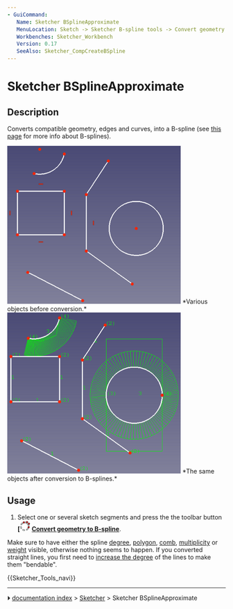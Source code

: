 ```yaml
---
- GuiCommand:
   Name: Sketcher BSplineApproximate
   MenuLocation: Sketch -> Sketcher B-spline tools -> Convert geometry to B-spline
   Workbenches: Sketcher_Workbench
   Version: 0.17
   SeeAlso: Sketcher_CompCreateBSpline
---
```


# Sketcher BSplineApproximate

## Description

Converts compatible geometry, edges and curves, into a B-spline (see [this page](B-Splines.md) for more info about B-splines).

 <img alt="" src=images/sketcher_BSplineConvertToNurb.png  style="width:400px;">  
*Various objects before conversion.*

 <img alt="" src=images/sketcher_BSplineConvertToNurb1.png  style="width:400px;">  
*The same objects after conversion to B-splines.*

## Usage

1.  Select one or several sketch segments and press the the toolbar button **[<img src=images/Sketcher_BSplineApproximate.svg style="width:24px"> [Convert geometry to B-spline](Sketcher_BSplineApproximate.md)**.

Make sure to have either the spline [degree](Sketcher_BSplineDegree.md), [polygon](Sketcher_BSplinePolygon.md), [comb](Sketcher_BSplineComb.md), [multiplicity](Sketcher_BSplineKnotMultiplicity.md) or [weight](Sketcher_BSplinePoleWeight.md) visible, otherwise nothing seems to happen. If you converted straight lines, you first need to [increase the degree](Sketcher_BSplineIncreaseDegree.md) of the lines to make them \"bendable\".




 {{Sketcher_Tools_navi}}



---
⏵ [documentation index](../README.md) > [Sketcher](Sketcher_Workbench.md) > Sketcher BSplineApproximate
